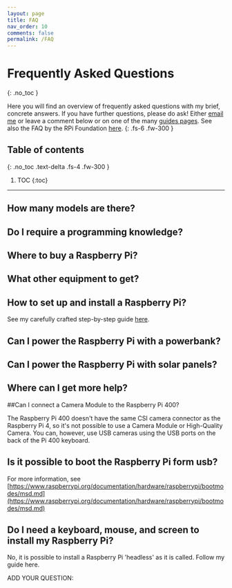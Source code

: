 ```yaml
---
layout: page
title: FAQ
nav_order: 10
comments: false
permalink: /FAQ
---
```


# Frequently Asked Questions
{: .no_toc }

Here you will find an overview of frequently asked questions with my brief, concrete answers. If you have further questions, please do ask! Either [email me](me) or leave a comment below or on one of the many [guides pages](guides). See also the FAQ by the RPi Foundation [here](https://www.raspberrypi.org/documentation/faqs/).
{: .fs-6 .fw-300 }

## Table of contents
{: .no_toc .text-delta .fs-4 .fw-300 }

1. TOC
{:toc}
---

## How many models are there?

## Do I require a programming knowledge?

## Where to buy a Raspberry Pi?

## What other equipment to get?


## How to set up and install a Raspberry Pi?
See my carefully crafted step-by-step guide [here](here).

## Can I power the Raspberry Pi with a powerbank?

## Can I power the Raspberry Pi with solar panels?

## Where can I get more help?


##Can I connect a Camera Module to the Raspberry Pi 400?

The Raspberry Pi 400 doesn't have the same CSI camera connector as the Raspberry Pi 4, so it's not possible to use a Camera Module or High-Quality Camera. You can, however, use USB cameras using the USB ports on the back of the Pi 400 keyboard.

## Is it possible to boot the Raspberry Pi form usb?

For more information, see [https://www.raspberrypi.org/documentation/hardware/raspberrypi/bootmodes/msd.md](https://www.raspberrypi.org/documentation/hardware/raspberrypi/bootmodes/msd.md)

## Do I need a keyboard, mouse, and screen to install my Raspberry Pi?

No, it is possible to install a Raspberry Pi 'headless' as it is called. Follow my guide here.

ADD YOUR QUESTION:
